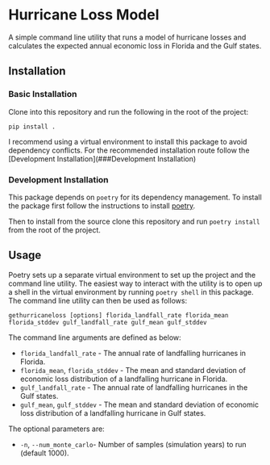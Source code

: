# Hurricane Loss Model

A simple command line utility that runs a model of hurricane losses and
calculates the expected annual economic loss in Florida and the Gulf states.

## Installation

### Basic Installation

Clone into this repository and run the following in the root of the project:

```
pip install .
```

I recommend using a virtual environment to install this package to avoid
dependency conflicts. For the recommended installation route follow the
[Development Installation](###Development Installation)

### Development Installation

This package depends on `poetry` for its dependency management.
To install the package first follow the instructions to install
[poetry](https://python-poetry.org/docs/).

Then to install from the source clone this repository and run `poetry install`
from the root of the project.

## Usage

Poetry sets up a separate virtual environment to set up the project and the
command line utility. The easiest way to interact with the utility is to open up
a shell in the virtual environment by running `poetry shell` in this package.
The command line utility can then be used as follows:

```
gethurricaneloss [options] florida_landfall_rate florida_mean florida_stddev gulf_landfall_rate gulf_mean gulf_stddev
```
The command line arguments are defined as below:

* `florida_landfall_rate` - The annual rate of landfalling hurricanes in Florida.
* `florida_mean`, `florida_stddev` - The mean and standard deviation of
  economic loss distribution of a landfalling hurricane in Florida.
* `gulf_landfall_rate` - The annual rate of landfalling hurricanes in the Gulf
  states.
* `gulf_mean`, `gulf_stddev` - The mean and standard deviation of economic loss
  distribution of a landfalling hurricane in Gulf states.

The optional parameters are:

* `-n`, `--num_monte_carlo`- Number of samples (simulation years) to run (default 1000).
